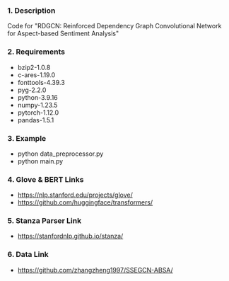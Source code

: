 ### 1. Description
Code for "RDGCN: Reinforced Dependency Graph Convolutional Network for Aspect-based Sentiment Analysis"

### 2. Requirements
- bzip2-1.0.8
- c-ares-1.19.0
- fonttools-4.39.3
- pyg-2.2.0
- python-3.9.16
- numpy-1.23.5
- pytorch-1.12.0
- pandas-1.5.1

### 3. Example
- python data_preprocessor.py
- python main.py

### 4. Glove & BERT Links
- https://nlp.stanford.edu/projects/glove/
- https://github.com/huggingface/transformers/

### 5. Stanza Parser Link
- https://stanfordnlp.github.io/stanza/

### 6. Data Link
- https://github.com/zhangzheng1997/SSEGCN-ABSA/

<!--
**RDGCN/RDGCN** is a ✨ _special_ ✨ repository because its `README.md` (this file) appears on your GitHub profile.

Here are some ideas to get you started:

- 🔭 I’m currently working on ...
- 🌱 I’m currently learning ...
- 👯 I’m looking to collaborate on ...
- 🤔 I’m looking for help with ...
- 💬 Ask me about ...
- 📫 How to reach me: Encryption
- 😄 Pronouns: RDGCN
- ⚡ Fun fact: python main.py
-->
